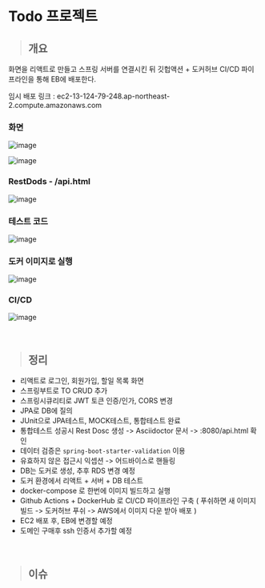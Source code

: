 # Todo 프로젝트

> ## 개요
 화면을 리액트로 만들고 스프링 서버를 연결시킨 뒤 깃헙액션 + 도커허브 CI/CD 파이프라인을 통해 EB에 배포한다.
 
 임시 배포 링크 : ec2-13-124-79-248.ap-northeast-2.compute.amazonaws.com
<br>

### 화면

![image](https://github.com/clean17/docker-deploy/assets/118657689/b821578d-18d5-453b-b34d-3437855c4c24)

![image](https://github.com/clean17/docker-deploy/assets/118657689/2a7ff880-6e9c-496a-b1e9-b6dc2c43de4e)

### RestDods - /api.html
![image](https://github.com/clean17/docker-deploy/assets/118657689/860d2b5c-e27b-4b86-baf3-c27e0a060228)

### 테스트 코드

![image](https://github.com/clean17/docker-deploy/assets/118657689/619e36e2-6ece-4c64-8faa-d5f5fb6ac08a)

### 도커 이미지로 실행

![image](https://github.com/clean17/docker-deploy/assets/118657689/e2efb49b-34d1-4ee4-8765-611ecdb98bf5)

### CI/CD
![image](https://github.com/clean17/docker-deploy/assets/118657689/38cae805-5ce7-474f-aabc-353d93fea861)



<br>


> ## 정리

- 리액트로 로그인, 회원가입, 할일 목록 화면
- 스프링부트로 TO CRUD 추가
- 스프링시큐리티로 JWT 토큰 인증/인가, CORS 변경
- JPA로 DB에 질의
- JUnit으로 JPA테스트, MOCK테스트, 통합테스트 완료
- 통합테스트 성공시 Rest Dosc 생성 -> Asciidoctor 문서 -> :8080/api.html 확인
- 데이터 검증은 `spring-boot-starter-validation` 이용
- 유효하지 않은 접근시 익셉션 -> 어드바이스로 핸들링
- DB는 도커로 생성, 추후 RDS 변경 예정
- 도커 환경에서 리액트 + 서버 + DB 테스트
- docker-compose 로 한번에 이미지 빌드하고 실행
- Github Actions + DockerHub 로 CI/CD 파이프라인 구축 ( 푸쉬하면 새 이미지 빌드 -> 도커허브 푸쉬 -> AWS에서 이미지 다운 받아 배포 )
- EC2 배포 후, EB에 변경할 예정
- 도메인 구매후 ssh 인증서 추가할 예정

<br>

> ## 이슈
